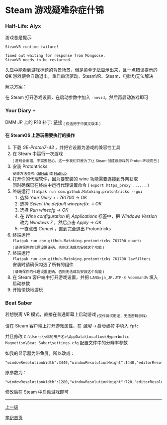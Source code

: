 # Steam 游戏疑难杂症什锦

### Half-Life: Alyx

游戏总是提示:

```
SteamVR runtime failure!

Timed out waiting for response from Mongoose.
SteamVR needs to be restarted.
```

头显中能看到游戏标题的背景场景，但是菜单无法显示出来，且一点错误提示的 **OK** 游戏便会自动退出，重启串流驱动、SteamVR、Steam、电脑均无法解决

解决方案：

在 Steam 打开游戏设置，在启动参数中加入 `-novid`，然后再启动游戏即可

### Your Diary +

DMM JP 上的 R18 补丁: [链接](https://dlsoft.dmm.co.jp/detail/cuffs_0022/) <sub>( 仅适用于中英文版本 )</sub>

#### 在 SteamOS 上游玩需要执行的操作

1. 下载 *GE-Proton7-43* ，并把它设置为游戏的兼容性工具
2. 在 Steam 中运行一次游戏<br><sub> ( 游戏会出错，不需要担心，这一步我们只是为了让 Steam 创建该游戏的 Proton 环境而已 )</sub>
3. 安装 Protontricks<br><sub>安装方法查考: [GitHub](https://github.com/Matoking/protontricks) 或 [Flathub](https://flathub.org/apps/details/com.github.Matoking.protontricks)</sub>
4. 打开你的代理软件，因为要安装的 wine 功能需要连接到外网获取<br>同时确保已在终端中运行代理设置命令 ( `export https_proxy ......` )
5. 终端运行 `flatpak run com.github.Matoking.protontricks --gui`
   1. 选择 *Your Diary + : 761700* → *OK*
   2. 选择 *Select the default wineprefix* → *OK*
   3. 选择 *Run winecfg* → *OK*
   4. 在 *Wine configuration* 的 *Applications* 标签中，把 *Windows Version* 改为 *Windows 7* ，然后点击 *Apply* → *OK*
   5. 一直点击 *Cancel* ，直到完全退出 Protontricks
6. 终端运行 <br> `flatpak run com.github.Matoking.protontricks 761700 quartz` <br><sub>( 请确保你的代理设置正确，否则无法成功安装这个功能 )</sub>
7. 终端运行 <br> `flatpak run com.github.Matoking.protontricks 761700 lavfilters` <br>安装时请确保勾选了所有的组件<br><sub>( 请确保你的代理设置正确，否则无法成功安装这个功能 )</sub>
8. 在 Steam 客户端中打开游戏设置，并把 `LANG=ja_JP.UTF-8 %command%` 填入启动参数
9. 开始愉快地游玩

### Beat Saber

若想脱离 VR 模式，直接在普通屏幕上启动游戏<sub> (仅作调试用途，无法游玩游戏)</sub>

请在 Steam 客户端上打开游戏属性，在 *通用*  →*启动选项* 中填入 `fpfc`

并且修改 `C:\Users\<你的用户名>\AppData\LocalLow\Hyperbolic Magnetism\Beat Saber\settings.cfg` 配置文件中的分辨率参数

如我的显示器为带鱼屏，所以改成：

```text
"windowResolutionWidth":3440,"windowResolutionHeight":1440,"editorResolutionWidth":3440,"editorResolutionHeight":1440
```

原参数为：

```text
"windowResolutionWidth":1280,"windowResolutionHeight":720,"editorResolutionWidth":1280,"editorResolutionHeight":720
```

修改后在 Steam 中启动游戏即可

---

[上一级](../README.md)

[笔记首页](../../README.md)